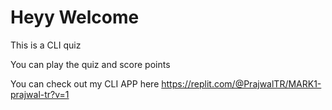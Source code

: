 # Heyy Welcome


This is a CLI quiz 


You can play the quiz and score points

You can check out my CLI APP here https://replit.com/@PrajwalTR/MARK1-prajwal-tr?v=1